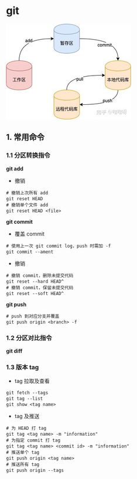 # git

![git](../images/git.jpg)

## 1. 常用命令

### 1.1 分区转换指令

**git add**

- 撤销

```shell
# 撤销上次所有 add
git reset HEAD
# 撤销单个文件 add
git reset HEAD <file>
```

**git commit**

- 覆盖 commit

```shell
# 使用上一次 git commit log，push 时需加 -f
git commit --ament
```

- 撤销

```shell
# 撤销 commit，删除未提交代码
git reset --hard HEAD^
# 撤销 commit，保留未提交代码
git reset --soft HEAD^
```

**git push**

```shell
# push 到对应分支并覆盖 
git push origin <branch> -f
```

### 1.2 分区对比指令

**git diff**

### 1.3 版本 tag

- tag 拉取及查看

```shell
git fetch --tags
git tag --list
git show <tag name>
```

- tag 及推送

```shell
# 为 HEAD 打 tag
git tag <tag name> -m "information"
# 为指定 commit 打 tag
git tag <tag name> <commit id> -m "information"
# 推送单个 tag
git push origin <tag name>
# 推送所有 tag
git push origin --tags
```
